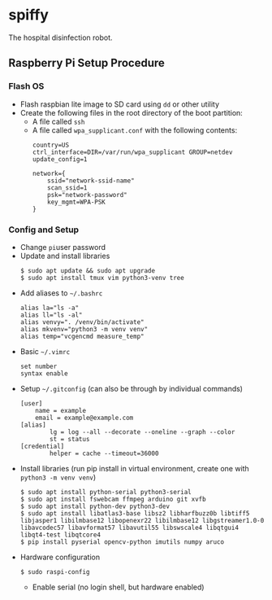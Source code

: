 # spiffy
The hospital disinfection robot.

## Raspberry Pi Setup Procedure

### Flash OS
* Flash raspbian lite image to SD card using `dd` or other utility
* Create the following files in the root directory of the boot partition:
    * A file called `ssh`
    * A file called `wpa_supplicant.conf` with the following contents:
        ```
        country=US
        ctrl_interface=DIR=/var/run/wpa_supplicant GROUP=netdev
        update_config=1

        network={
            ssid="network-ssid-name"
            scan_ssid=1
            psk="network-password"
            key_mgmt=WPA-PSK
        }
        ```

### Config and Setup
* Change `pi`user password
* Update and install libraries
    ```
    $ sudo apt update && sudo apt upgrade
    $ sudo apt install tmux vim python3-venv tree
    ```
* Add aliases to `~/.bashrc`
    ```
    alias la="ls -a"
    alias ll="ls -al"
    alias venvy=". /venv/bin/activate"
    alias mkvenv="python3 -m venv venv"
    alias temp="vcgencmd measure_temp"
    ```
* Basic `~/.vimrc`
    ```
    set number
    syntax enable
    ```
* Setup `~/.gitconfig` (can also be through by individual commands)
    ```
    [user]
        name = example
        email = example@example.com
    [alias]
            lg = log --all --decorate --oneline --graph --color
            st = status
    [credential]
            helper = cache --timeout=36000
    ```
* Install libraries (run pip install in virtual environment, create one with `python3 -m venv venv`)
    ```
    $ sudo apt install python-serial python3-serial
    $ sudo apt install fswebcam ffmpeg arduino git xvfb
    $ sudo apt install python-dev python3-dev
    $ sudo apt install libatlas3-base libsz2 libharfbuzz0b libtiff5 libjasper1 libilmbase12 libopenexr22 libilmbase12 libgstreamer1.0-0 libavcodec57 libavformat57 libavutil55 libswscale4 libqtgui4 libqt4-test libqtcore4
    $ pip install pyserial opencv-python imutils numpy aruco
    ```
* Hardware configuration
    ```
    $ sudo raspi-config
    ```
    * Enable serial (no login shell, but hardware enabled)
